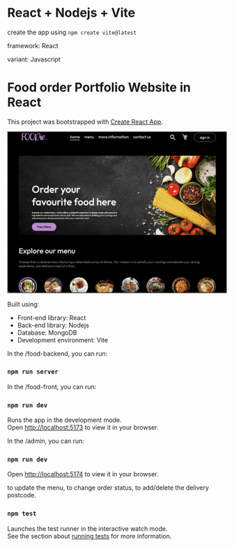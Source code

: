 # React + Nodejs + Vite

create the app using `npm create vite@latest`

framework: React

variant: Javascript

# Food order Portfolio Website in React

This project was bootstrapped with [Create React App](https://github.com/facebook/create-react-app).

<img width="1266" alt="Screen Shot 2022-06-19 at 2 18 18 PM" src="https://github.com/Jiayulllll/portofolio/blob/master/my-web/public/images/projects/2.png">

Built using:

- Front-end library: React
- Back-end library: Nodejs
- Database: MongoDB
- Development environment: Vite

In the /food-backend, you can run:

### `npm run server`

In the /food-front, you can run:

### `npm run dev`

Runs the app in the development mode.\
Open [http://localhost:5173](http://localhost:5173) to view it in your browser.

In the /admin, you can run:

### `npm run dev`

Open [http://localhost:5174](http://localhost:5174) to view it in your browser.

to update the menu,
to change order status,
to add/delete the delivery postcode.

### `npm test`

Launches the test runner in the interactive watch mode.\
See the section about [running tests](https://facebook.github.io/create-react-app/docs/running-tests) for more information.
